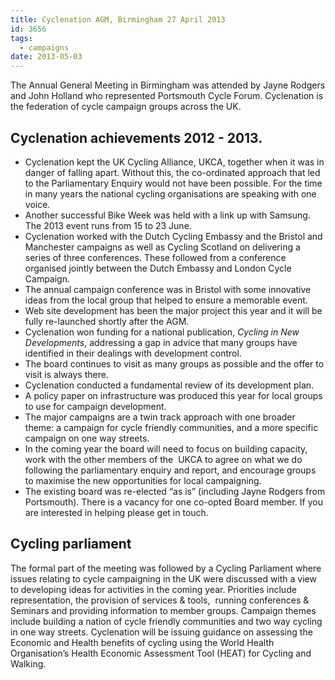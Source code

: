 ```yaml
---
title: Cyclenation AGM, Birmingham 27 April 2013
id: 3656
tags:
  - campaigns
date: 2013-05-03
---
```


The Annual General Meeting in Birmingham was attended by Jayne Rodgers and John Holland who represented Portsmouth Cycle Forum. Cyclenation is the federation of cycle campaign groups across the UK.

## Cyclenation achievements 2012 - 2013.

*   Cyclenation kept the UK Cycling Alliance, UKCA, together when it was in danger of falling apart. Without this, the co-ordinated approach that led to the Parliamentary Enquiry would not have been possible. For the time in many years the national cycling organisations are speaking with one voice.
*   Another successful Bike Week was held with a link up with Samsung. The 2013 event runs from 15 to 23 June.
*   Cyclenation worked with the Dutch Cycling Embassy and the Bristol and Manchester campaigns as well as Cycling Scotland on delivering a series of three conferences. These followed from a conference organised jointly between the Dutch Embassy and London Cycle Campaign.
*   The annual campaign conference was in Bristol with some innovative ideas from the local group that helped to ensure a memorable event.
*   Web site development has been the major project this year and it will be fully re-launched shortly after the AGM.
*   Cyclenation won funding for a national publication, _Cycling in New Developments_, addressing a gap in advice that many groups have identified in their dealings with development control.
*   The board continues to visit as many groups as possible and the offer to visit is always there.
*   Cyclenation conducted a fundamental review of its development plan.
*   A policy paper on infrastructure was produced this year for local groups to use for campaign development.
*   The major campaigns are a twin track approach with one broader theme: a campaign for cycle friendly communities, and a more specific campaign on one way streets.
*   In the coming year the board will need to focus on building capacity, work with the other members of the  UKCA to agree on what we do following the parliamentary enquiry and report, and encourage groups to maximise the new opportunities for local campaigning.
*   The existing board was re-elected “as is” (including Jayne Rodgers from Portsmouth). There is a vacancy for one co-opted Board member. If you are interested in helping please get in touch.


## Cycling parliament

The formal part of the meeting was followed by a Cycling Parliament where issues relating to cycle campaigning in the UK were discussed with a view to developing ideas for activities in the coming year. Priorities include representation, the provision of services &amp; tools,  running conferences &amp; Seminars and providing information to member groups. Campaign themes include building a nation of cycle friendly communities and two way cycling in one way streets. Cyclenation will be issuing guidance on assessing the Economic and Health benefits of cycling using the World Health Organisation’s Health Economic Assessment Tool (HEAT) for Cycling and Walking.